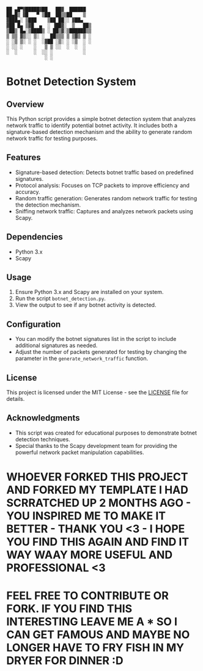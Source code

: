 ```
██ ▄█▀▓█████▓██   ██▓  ██████ 
██▄█▒ ▓█   ▀ ▒██  ██▒▒██    ▒  
▓███▄░ ▒███    ▒██ ██░░ ▓██▄   
▓██ █▄ ▒▓█  ▄  ░ ▐██▓░  ▒   ██▒
▒██▒ █▄░▒████▒ ░ ██▒▓░▒██████▒▒
▒ ▒▒ ▓▒░░ ▒░ ░  ██▒▒▒ ▒ ▒▓▒ ▒ ░
░ ░▒ ▒░ ░ ░  ░▓██ ░▒░ ░ ░▒  ░ ░
░ ░░ ░    ░   ▒ ▒ ░░  ░  ░  ░  
░  ░      ░  ░░ ░           ░  
              ░ ░ 
```

# Botnet Detection System

## Overview
This Python script provides a simple botnet detection system that analyzes network traffic to identify potential botnet activity. It includes both a signature-based detection mechanism and the ability to generate random network traffic for testing purposes.

## Features
- Signature-based detection: Detects botnet traffic based on predefined signatures.
- Protocol analysis: Focuses on TCP packets to improve efficiency and accuracy.
- Random traffic generation: Generates random network traffic for testing the detection mechanism.
- Sniffing network traffic: Captures and analyzes network packets using Scapy.

## Dependencies
- Python 3.x
- Scapy

## Usage
1. Ensure Python 3.x and Scapy are installed on your system.
2. Run the script `botnet_detection.py`.
3. View the output to see if any botnet activity is detected.

## Configuration
- You can modify the botnet signatures list in the script to include additional signatures as needed.
- Adjust the number of packets generated for testing by changing the parameter in the `generate_network_traffic` function.

## License
This project is licensed under the MIT License - see the [LICENSE](LICENSE) file for details.

## Acknowledgments
- This script was created for educational purposes to demonstrate botnet detection techniques.
- Special thanks to the Scapy development team for providing the powerful network packet manipulation capabilities.

# WHOEVER FORKED THIS PROJECT AND FORKED MY TEMPLATE I HAD SCRRATCHED UP 2 MONTHS AGO - YOU INSPIRED ME TO MAKE IT BETTER - THANK YOU <3 - I HOPE YOU FIND THIS AGAIN AND FIND IT WAY WAAY MORE USEFUL AND PROFESSIONAL <3

# FEEL FREE TO CONTRIBUTE OR FORK. IF YOU FIND THIS INTERESTING LEAVE ME A * SO I CAN GET FAMOUS AND MAYBE NO LONGER HAVE TO FRY FISH IN MY DRYER FOR DINNER :D 

